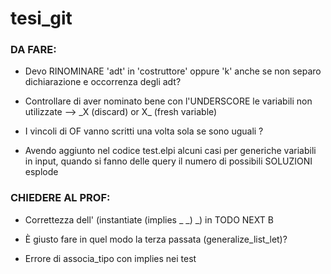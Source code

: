 # tesi_git



### DA FARE:

- Devo RINOMINARE 'adt' in 'costruttore' oppure 'k' anche se non separo dichiarazione e occorrenza degli adt?

- Controllare di aver nominato bene con l'UNDERSCORE le variabili non utilizzate
  -->  \_X (discard) or X\_ (fresh variable)

- I vincoli di OF vanno scritti una volta sola se sono uguali ?

- Avendo aggiunto nel codice test.elpi alcuni casi per generiche variabili in input, quando si fanno delle query il numero di possibili SOLUZIONI esplode



### CHIEDERE AL PROF:

- Correttezza dell' (instantiate (implies _ _) _) in TODO NEXT B

- È giusto fare in quel modo la terza passata (generalize_list_let)?

- Errore di associa_tipo con implies nei test
